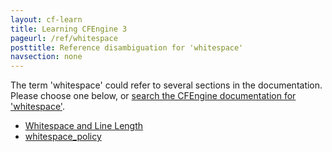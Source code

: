 ```yaml
---
layout: cf-learn
title: Learning CFEngine 3
pageurl: /ref/whitespace
posttitle: Reference disambiguation for 'whitespace'
navsection: none
---
```


The term 'whitespace' could refer to several sections in the documentation. Please choose one below, or
[search the CFEngine documentation for 'whitespace'](http://cfengine.com/docs/latest/search.html?q=whitespace).

- [Whitespace and Line Length](http://cfengine.com/docs/latest/guide-writing-and-serving-policy-policy-style.html#whitespace-and-line-length)
- [whitespace_policy](http://cfengine.com/docs/latest/reference-promise-types-edit_line-insert_lines.html#whitespace_policy)
